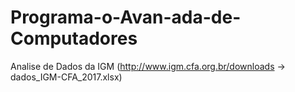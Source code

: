 # Programa-o-Avan-ada-de-Computadores
Analise de Dados da IGM (http://www.igm.cfa.org.br/downloads -> dados_IGM-CFA_2017.xlsx) 
